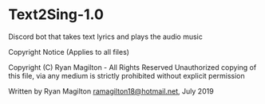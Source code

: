 # Text2Sing-1.0
Discord bot that takes text lyrics and plays the audio music

Copyright Notice (Applies to all files)

Copyright (C) Ryan Magilton - All Rights Reserved
Unauthorized copying of this file, via any medium is strictly prohibited without explicit permission

Written by Ryan Magilton ramagilton18@hotmail.net, July 2019
